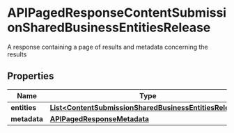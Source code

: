 

# APIPagedResponseContentSubmissionSharedBusinessEntitiesRelease

A response containing a page of results and metadata concerning the results

## Properties

| Name | Type | Description | Notes |
|------------ | ------------- | ------------- | -------------|
|**entities** | [**List&lt;ContentSubmissionSharedBusinessEntitiesRelease&gt;**](ContentSubmissionSharedBusinessEntitiesRelease.md) |  |  [readonly] |
|**metadata** | [**APIPagedResponseMetadata**](APIPagedResponseMetadata.md) |  |  |




